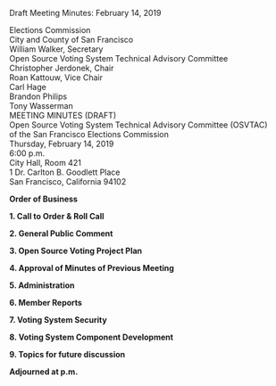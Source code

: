 Draft Meeting Minutes: February 14, 2019

<div id="meeting_header_right" class="headered">
Elections Commission<br>
City and County of San Francisco<br>
William Walker, Secretary<br>
</div>

<div class="headered">
Open Source Voting System Technical Advisory Committee<br>
Christopher Jerdonek, Chair<br>
Roan Kattouw, Vice Chair<br>
Carl Hage<br>
Brandon Philips<br>
Tony Wasserman<br>
</div>

<div id="meeting_header_main" class="headered">
MEETING MINUTES (DRAFT)<br>
Open Source Voting System Technical Advisory Committee (OSVTAC)<br>
of the San Francisco Elections Commission<br>
Thursday, February 14, 2019<br>
6:00 p.m.<br>
City Hall, Room 421<br>
1 Dr. Carlton B. Goodlett Place<br>
San Francisco, California 94102<br>
</div>

**Order of Business**

**1\. Call to Order & Roll Call**


**2\. General Public Comment**


**3\. Open Source Voting Project Plan**


**4\. Approval of Minutes of Previous Meeting**


**5\. Administration**


**6\. Member Reports**


**7\. Voting System Security**


**8\. Voting System Component Development**


**9\. Topics for future discussion**


**Adjourned at p.m.**
